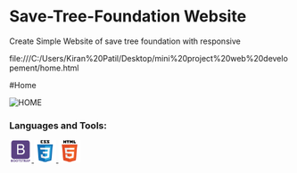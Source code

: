 # Save-Tree-Foundation Website
Create Simple Website of save tree foundation with responsive 

file:///C:/Users/Kiran%20Patil/Desktop/mini%20project%20web%20developement/home.html


#Home

![HOME](https://user-images.githubusercontent.com/88377164/138631060-13b29d9a-6150-4a38-b8e2-10bec10ed14f.PNG)
<h3 align="left">Languages and Tools:</h3>
<p align="left"> <a href="https://getbootstrap.com" target="_blank"> <img src="https://raw.githubusercontent.com/devicons/devicon/master/icons/bootstrap/bootstrap-plain-wordmark.svg" alt="bootstrap" width="40" height="40"/> </a> <a href="https://www.w3schools.com/css/" target="_blank"> <img src="https://raw.githubusercontent.com/devicons/devicon/master/icons/css3/css3-original-wordmark.svg" alt="css3" width="40" height="40"/> </a> <a href="https://www.w3.org/html/" target="_blank"> <img src="https://raw.githubusercontent.com/devicons/devicon/master/icons/html5/html5-original-wordmark.svg" alt="html5" width="40" height="40"/> </a> </p>

